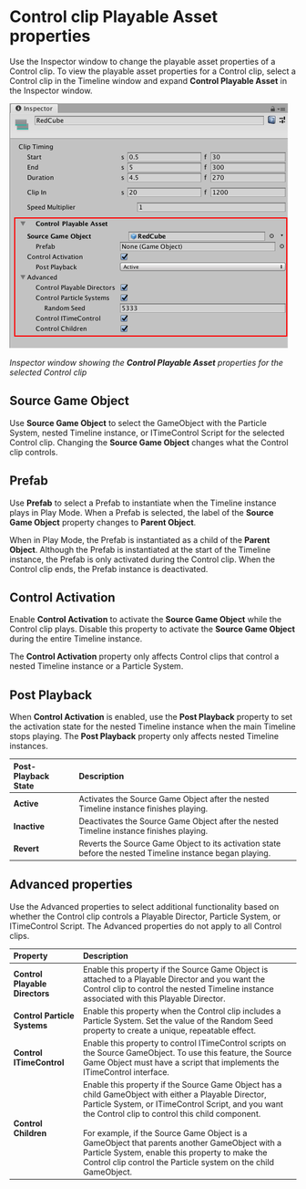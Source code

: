 # Control clip Playable Asset properties

Use the Inspector window to change the playable asset properties of a Control clip. To view the playable asset properties for a Control clip, select a Control clip in the Timeline window and expand **Control Playable Asset** in the Inspector window.

![Inspector window showing the **Control Playable Asset** properties for the selected Control clip](images/timeline_inspector_control_clip_playable.png)

_Inspector window showing the **Control Playable Asset** properties for the selected Control clip_

## Source Game Object

Use **Source Game Object** to select the GameObject with the Particle System, nested Timeline instance, or ITimeControl Script for the selected Control clip. Changing the **Source Game Object** changes what the Control clip controls.

## Prefab

Use **Prefab** to select a Prefab to instantiate when the Timeline instance plays in Play Mode. When a Prefab is selected, the label of the **Source Game Object** property changes to **Parent Object**. 

When in Play Mode, the Prefab is instantiated as a child of the **Parent Object**. Although the Prefab is instantiated at the start of the Timeline instance, the Prefab is only activated during the Control clip. When the Control clip ends, the Prefab instance is deactivated. 

## Control Activation

Enable **Control Activation** to activate the **Source Game Object** while the Control clip plays. Disable this property to activate the **Source Game Object** during the entire Timeline instance.

The **Control Activation** property only affects Control clips that control a nested Timeline instance or a Particle System.

## Post Playback

When **Control Activation** is enabled, use the **Post Playback** property to set the activation state for the nested Timeline instance when the main Timeline stops playing. The **Post Playback** property only affects nested Timeline instances.

|**Post-Playback State** |**Description** |
|:---|:---|
|**Active**|Activates the Source Game Object after the nested Timeline instance finishes playing.|
|**Inactive**|Deactivates the Source Game Object after the nested Timeline instance finishes playing.|
|**Revert**|Reverts the Source Game Object to its activation state before the nested Timeline instance began playing.|


## Advanced properties

Use the Advanced properties to select additional functionality based on whether the Control clip controls a Playable Director, Particle System, or ITimeControl Script. The Advanced properties do not apply to all Control clips.

|**Property** |**Description** |
|:---|:---|
|**Control Playable Directors**|Enable this property if the Source Game Object is attached to a Playable Director and you want the Control clip to control the nested Timeline instance associated with this Playable Director.|
|**Control Particle Systems**|Enable this property when the Control clip includes a Particle System. Set the value of the Random Seed property to create a unique, repeatable effect.|
|**Control ITimeControl**|Enable this property to control ITimeControl scripts on the Source GameObject. To use this feature, the Source Game Object must have a script that implements the ITimeControl interface.|
|**Control Children**|Enable this property if the Source Game Object has a child GameObject with either a Playable Director, Particle System, or ITimeControl Script, and you want the Control clip to control this child component.<br /><br />For example, if the Source Game Object is a GameObject that parents another GameObject with a Particle System, enable this property to make the Control clip control the Particle system on the child GameObject.|
          